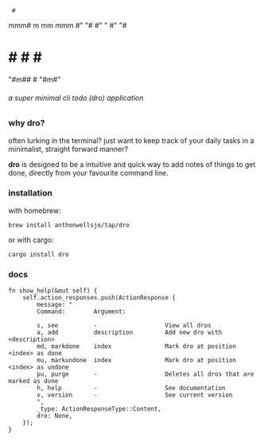      #
  mmm#   m mm   mmm
 #" "#   #"  " #" "#
 #   #   #     #   #
 "#m##   #     "#m#"
###### a super minimal cli todo (dro) application



### why dro?
often lurking in the terminal? just want to keep track of your daily tasks in a minimalist, straight forward manner?

**dro** is designed to be a intuitive and quick way to add notes of things to get done, directly from your favourite command line.


### installation
with homebrew:
```
brew install anthonwellsjo/tap/dro
```

or with cargo:
```
cargo install dro
```

### docs
```
fn show_help(&mut self) {
    self.action_responses.push(ActionResponse {
        message: "
        Command:        Argument:

        s, see          -                   View all dros
        a, add          description         Add new dro with <description>
        md, markdone    index               Mark dro at position <index> as done
        mu, markundone  index               Mark dro at position <index> as undone
        pu, purge       -                   Deletes all dros that are marked as done
        h, help         -                   See documentation
        v, version      -                   See current version
        ",
        _type: ActionResponseType::Content,
        dro: None,
    });
}
```

